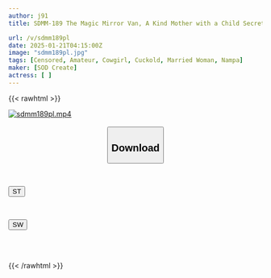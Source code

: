 ```yaml
---
author: j91
title: SDMM-189 The Magic Mirror Van, A Kind Mother with a Child Secretly Shows Off Her Big Dick, Rubbing It Against Her Husband, and Inserting It Raw Into Her Sexually Unsatisfied Pussy in Front of Her Husband. Her Soft Postpartum Vagina Feels So Good That She Ends Up Having An Affair With Creampie Sex. "Even Moms Who Breastfeed...?!"

url: /v/sdmm189pl
date: 2025-01-21T04:15:00Z
image: "sdmm189pl.jpg"
tags: [Censored, Amateur, Cowgirl, Cuckold, Married Woman, Nampa]
maker: [SOD Create]
actress: [ ]
---
```



{{< rawhtml >}}

<div class="video" data-videoid="9XkxdwoRXWs1wB">
    <a href="javascript:;">
        <img src="/v/sdmm189pl/sdmm189pl.jpg" width="WIDTH" height="HEIGHT" alt="sdmm189pl.mp4" loading="lazy">
    </a>
</div>

<script type="text/javascript" src="https://j91.asia/asset/on-demand-st.js"></script>

<br>
  <link rel="stylesheet" href="https://j91.asia/asset/bs5.css">
  
  <center>
  <button class="btn btn-primary" type="button" data-bs-toggle="collapse" data-bs-target=".multi-collapse" aria-expanded="false" aria-controls="multiCollapseExample1 multiCollapseExample2"><h2>Download</h2></button></center>
</p>
<div class="row">
  <div class="col">
    <div class="collapse multi-collapse" id="multiCollapseExample1">
      <div class="card card-body">
	      	      <br>
<div class="buttons">  
<p><a href="/v/sdmm189pl/st.html" target="_blank"><button class="btn-hover color-3"><i class="fa fa-download"></i> ST</button></a></p></div>
    </div>
  </div>
</div>
  <div class="col">
    <div class="collapse multi-collapse" id="multiCollapseExample2">
      <div class="card card-body">
	      <br>
<div class="buttons">
<p><a href="/v/sdmm189pl/sw.html" target="_blank"><button class="btn-hover color-2"><i class="fa fa-download"></i> SW</button></a></p></div>
<br><br>
      </div>
    </div>
  </div>
</div>

{{< /rawhtml >}}